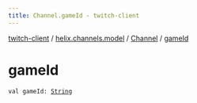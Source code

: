 ```yaml
---
title: Channel.gameId - twitch-client
---
```


[twitch-client](../../index.html) / [helix.channels.model](../index.html) / [Channel](index.html) / [gameId](./game-id.html)

# gameId

`val gameId: `[`String`](https://kotlinlang.org/api/latest/jvm/stdlib/kotlin/-string/index.html)